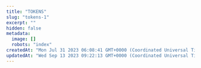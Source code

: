 ```yaml
---
title: "TOKENS"
slug: "tokens-1"
excerpt: ""
hidden: false
metadata: 
  image: []
  robots: "index"
createdAt: "Mon Jul 31 2023 06:08:41 GMT+0000 (Coordinated Universal Time)"
updatedAt: "Wed Sep 13 2023 09:22:13 GMT+0000 (Coordinated Universal Time)"
---
```

